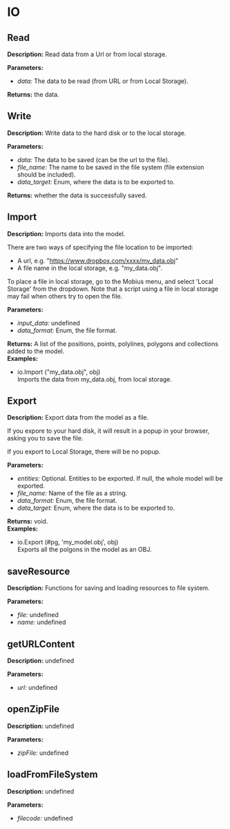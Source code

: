# IO  
  
## Read  
  
  
**Description:** Read data from a Url or from local storage.  
  
**Parameters:**  
  * *data:* The data to be read (from URL or from Local Storage).  
  
**Returns:** the data.  
  
  
## Write  
  
  
**Description:** Write data to the hard disk or to the local storage.  
  
**Parameters:**  
  * *data:* The data to be saved (can be the url to the file).  
  * *file_name:* The name to be saved in the file system (file extension should be included).  
  * *data_target:* Enum, where the data is to be exported to.  
  
**Returns:** whether the data is successfully saved.  
  
  
## Import  
  
  
**Description:** Imports data into the model.


There are two ways of specifying the file location to be imported:
- A url, e.g. "https://www.dropbox.com/xxxx/my_data.obj"
- A file name in the local storage, e.g. "my_data.obj".


To place a file in local storage, go to the Mobius menu, and select 'Local Storage' from the dropdown.
Note that a script using a file in local storage may fail when others try to open the file.

  
  
**Parameters:**  
  * *input_data:* undefined  
  * *data_format:* Enum, the file format.  
  
**Returns:** A list of the positions, points, polylines, polygons and collections added to the model.  
**Examples:**  
  * io.Import ("my_data.obj", obj)  
    Imports the data from my_data.obj, from local storage.
  
  
  
## Export  
  
  
**Description:** Export data from the model as a file.


If you expore to your  hard disk,
it will result in a popup in your browser, asking you to save the file.


If you export to Local Storage, there will be no popup.

  
  
**Parameters:**  
  * *entities:* Optional. Entities to be exported. If null, the whole model will be exported.  
  * *file_name:* Name of the file as a string.  
  * *data_format:* Enum, the file format.  
  * *data_target:* Enum, where the data is to be exported to.  
  
**Returns:** void.  
**Examples:**  
  * io.Export (#pg, 'my_model.obj', obj)  
    Exports all the polgons in the model as an OBJ.
  
  
  
## saveResource  
  
  
**Description:** Functions for saving and loading resources to file system.  
  
**Parameters:**  
  * *file:* undefined  
  * *name:* undefined  
  
  
## getURLContent  
  
  
**Description:** undefined  
  
**Parameters:**  
  * *url:* undefined  
  
  
## openZipFile  
  
  
**Description:** undefined  
  
**Parameters:**  
  * *zipFile:* undefined  
  
  
## loadFromFileSystem  
  
  
**Description:** undefined  
  
**Parameters:**  
  * *filecode:* undefined  
  
  
